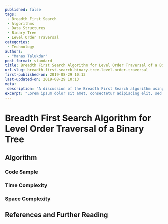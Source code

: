 ```yaml
---
published: false
tags:
 - Breadth First Search
 - Algorithms
 - Data Structures
 - Binary Tree
 - Level Order Traversal
categories:
 - Technology
authors:
 - "Manas Talukdar"
post-format: standard
title: Breadth First Search Algorithm for Level Order Traversal of a Binary Tree
url-slug: breadth-first-search-binary-tree-level-order-traversal
first-published-on: 2019-08-29 10:13
last-updated-on: 2019-08-29 10:13
meta:
 description: "A discussion of the Breadth First Search algorithm using the example of level order traversal for a binary tree."
excerpt: "Lorem ipsum dolor sit amet, consectetur adipiscing elit, sed do eiusmod tempor incididunt"
---
```


# Breadth First Search Algorithm for Level Order Traversal of a Binary Tree

## Algorithm

### Code Sample

### Time Complexity

### Space Complexity

## References and Further Reading
